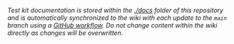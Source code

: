 _Test kit documentation is stored within the [./docs](../tree/main/docs) folder of
this repository and is automatically synchronized to the wiki with each update
to the `main` branch using a [GitHub
workflow](../actions/workflows/publish-docs-wiki.yml).  Do not change content
within the wiki directly as changes will be overwritten._